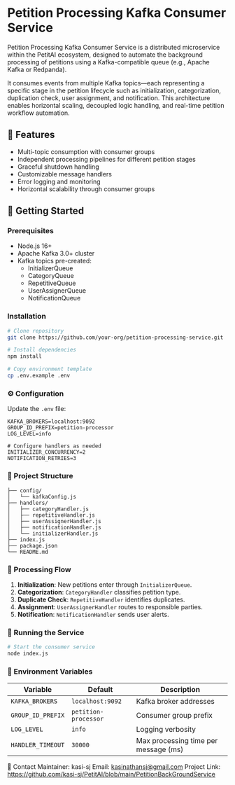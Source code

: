 # Petition Processing Kafka Consumer Service

Petition Processing Kafka Consumer Service is a distributed microservice within the PetitAI ecosystem, designed to automate the background processing of petitions using a Kafka-compatible queue (e.g., Apache Kafka or Redpanda).

It consumes events from multiple Kafka topics—each representing a specific stage in the petition lifecycle such as initialization, categorization, duplication check, user assignment, and notification. This architecture enables horizontal scaling, decoupled logic handling, and real-time petition workflow automation.

## 📌 Features

- Multi-topic consumption with consumer groups
- Independent processing pipelines for different petition stages
- Graceful shutdown handling
- Customizable message handlers
- Error logging and monitoring
- Horizontal scalability through consumer groups

## 🚀 Getting Started

### Prerequisites
- Node.js 16+
- Apache Kafka 3.0+ cluster
- Kafka topics pre-created:
    - InitializerQueue
    - CategoryQueue
    - RepetitiveQueue
    - UserAssignerQueue
    - NotificationQueue

### Installation
```bash
# Clone repository
git clone https://github.com/your-org/petition-processing-service.git

# Install dependencies
npm install

# Copy environment template
cp .env.example .env
```

### ⚙️ Configuration
Update the `.env` file:
```
KAFKA_BROKERS=localhost:9092
GROUP_ID_PREFIX=petition-processor
LOG_LEVEL=info

# Configure handlers as needed
INITIALIZER_CONCURRENCY=2
NOTIFICATION_RETRIES=3
```

### 📂 Project Structure
```
├── config/
│   └── kafkaConfig.js
├── handlers/
│   ├── categoryHandler.js
│   ├── repetitiveHandler.js
│   ├── userAssignerHandler.js
│   ├── notificationHandler.js
│   └── initializerHandler.js
├── index.js
├── package.json
└── README.md
```

### 🚦 Processing Flow
1. **Initialization**: New petitions enter through `InitializerQueue`.
2. **Categorization**: `CategoryHandler` classifies petition type.
3. **Duplicate Check**: `RepetitiveHandler` identifies duplicates.
4. **Assignment**: `UserAssignerHandler` routes to responsible parties.
5. **Notification**: `NotificationHandler` sends user alerts.

### 🏃 Running the Service
```bash
# Start the consumer service
node index.js
```

### 🔧 Environment Variables

| Variable         | Default              | Description                        |
|------------------|----------------------|------------------------------------|
| `KAFKA_BROKERS`  | `localhost:9092`     | Kafka broker addresses             |
| `GROUP_ID_PREFIX`| `petition-processor` | Consumer group prefix              |
| `LOG_LEVEL`      | `info`               | Logging verbosity                  |
| `HANDLER_TIMEOUT`| `30000`              | Max processing time per message (ms)|

📧 Contact
Maintainer: kasi-sj
Email: kasinathansj@gmail.com
Project Link: https://github.com/kasi-sj/PetitAI/blob/main/PetitionBackGroundService